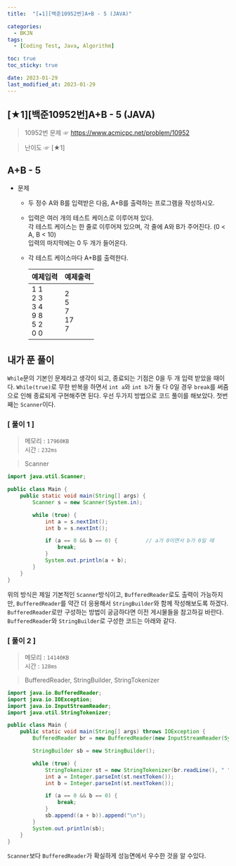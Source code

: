 ```yaml
---
title:  "[★1][백준10952번]A+B - 5 (JAVA)" 

categories:
  - BKJN
tags:
  - [Coding Test, Java, Algorithm]

toc: true
toc_sticky: true

date: 2023-01-29
last_modified_at: 2023-01-29
---
```

[★1][백준10952번]A+B - 5 (JAVA)
----
> 10952번 문제 ☞ <https://www.acmicpc.net/problem/10952>  

> 난이도 ☞ [★1]
  
## A+B - 5  
  
- 문제
  - 두 정수 A와 B를 입력받은 다음, A+B를 출력하는 프로그램을 작성하시오.
  - 입력은 여러 개의 테스트 케이스로 이루어져 있다.<br>각 테스트 케이스는 한 줄로 이루어져 있으며, 각 줄에 A와 B가 주어진다. (0 < A, B < 10)<br>입력의 마지막에는 0 두 개가 들어온다.
  - 각 테스트 케이스마다 A+B를 출력한다.
    
	|예제입력|예제출력|
	|:--|:--|
	|1 1<br>2 3<br>3 4<br>9 8<br>5 2<br>0 0|2<br>5<br>7<br>17<br>7|

  
## 내가 푼 풀이  
`While`문의 기본인 문제라고 생각이 되고, 종료되는 기점은 0을 두 개 입력 받았을 때이다. `While(true)`로 무한 반복을 하면서 `int a`와 `int b`가 둘 다 0일 경우 `break`를 써줌으로 인해 종료되게 구현해주면 된다. 우선 두가지 방법으로 코드 풀이를 해보았다. 첫번째는 `Scanner`이다.
### [ 풀이 1 ]  
>메모리 : `17960KB`  
>시간 : `232ms`  

> Scanner
  
```java
import java.util.Scanner;

public class Main {
	public static void main(String[] args) {
		Scanner s = new Scanner(System.in);

		while (true) {
			int a = s.nextInt();
			int b = s.nextInt();

			if (a == 0 && b == 0) {         // a가 0이면서 b가 0일 때
				break;
			}
			System.out.println(a + b);
		}
	}
}
```
위의 방식은 제일 기본적인 `Scanner`방식이고, `BufferedReader`로도 출력이 가능하지만, `BufferedReader`를 약간 더 응용해서 `StringBuilder`와 함께 작성해보도록 하겠다. `BufferedReader`로만 구성하는 방법이 궁금하다면 이전 게시물들을 참고하길 바란다. `BufferedReader`와 `StringBuilder`로 구성한 코드는 아래와 같다.
### [ 풀이 2 ]  
>메모리 : `14140KB`  
>시간 : `128ms`  
  
>BufferedReader, StringBuilder, StringTokenizer
  
```java
import java.io.BufferedReader;
import java.io.IOException;
import java.io.InputStreamReader;
import java.util.StringTokenizer;

public class Main {
	public static void main(String[] args) throws IOException {
		BufferedReader br = new BufferedReader(new InputStreamReader(System.in));

		StringBuilder sb = new StringBuilder();

		while (true) {
			StringTokenizer st = new StringTokenizer(br.readLine(), " ");
			int a = Integer.parseInt(st.nextToken());
			int b = Integer.parseInt(st.nextToken());

			if (a == 0 && b == 0) {
				break;
			}
			sb.append((a + b)).append("\n");
		}
		System.out.println(sb);
	}
}
```
`Scanner`보다 `BufferedReader`가 확실하게 성능면에서 우수한 것을 알 수있다.